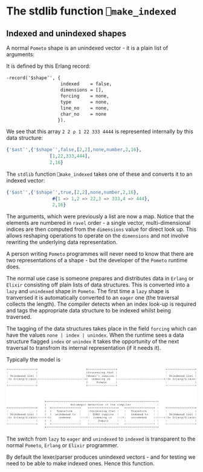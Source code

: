 # The stdlib function `⎕make_indexed`

## Indexed and unindexed shapes

A normal `Pometo` shape is an unindexed vector - it is a plain list of arguments:


It is defined by this Erlang record:

```
-record('$shape¯', {
                    indexed    = false,
                    dimensions = [],
                    forcing    = none,
                    type       = none,
                    line_no    = none,
                    char_no    = none
                   }).
```

We see that this array `2 2 ⍴ 1 22 333 4444` is represented internally by this data structure:

```erlang
{'$ast¯',{'$shape¯',false,[2,2],none,number,2,16},
                [1,22,333,444],
                2,16}
```

The `stdlib` function `⎕make_indexed` takes one of these and converts it to an indexed vector:

```erlang
{'$ast¯',{'$shape¯',true,[2,2],none,number,2,16},
                 #{1 => 1,2 => 22,3 => 333,4 => 444},
                 2,16}
```

The arguments, which were previously a list are now a map. Notice that the elements are numbered in `ravel` order - a single vector, multi-dimensional indices are then computed from the `dimensions` value for direct look up. This allows reshaping operations to operate on the `dimensions` and not involve rewriting the underlying data representation.

A person writing `Pometo` programmes will never need to know that there are two representations of a shape - but the developer of the `Pometo` runtime does.

The normal use case is someone prepares and distributes data in `Erlang` or `Elixir` consisting off plain lists of data structures. This is converted into a `lazy` and `unindexed` shape in `Pometo`. The first time a `lazy` shape is tranversed it is automatically converted to an `eager` one (the traversal collects the length). The compiler detects when an index look-up is required and tags the appropriate data structure to be indexed whilst being traversed.

The tagging of the data structures takes place in the field `forcing` which can have the values `none | index | unindex`. When the runtime sees a data structure flagged `index` or `unindex` it takes the opportunity of the next traversal to transfrom its internal representation (if it needs it).

Typically the model is

![Automagic processing](./diagrams/automagic_processing.png)

The switch from `lazy` to `eager` and `unindexed` to `indexed` is transparent to the normal `Pometo`, `Erlang` or `Elixir` programmer.

By default the lexer/parser produces unindexed vectors - and for testing we need to be able to make indexed ones. Hence this function.